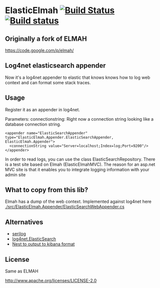 ElasticElmah [![Build Status](https://travis-ci.org/wallymathieu/ElasticElmah.png?branch=master)](https://travis-ci.org/wallymathieu/ElasticElmah) [![Build status](https://ci.appveyor.com/api/projects/status/v7fcwree00bpgrt8?svg=true)](https://ci.appveyor.com/project/wallymathieu/elasticelmah)
============

Originally a fork of ELMAH
--------------------------
https://code.google.com/p/elmah/

Log4net elasticsearch appender
------------------------------
Now it's a log4net appender to elastic that knows knows how to log web context and can format some stack traces.

Usage
-----
Register it as an appender in log4net.

Parameters:
connectionstring: Right now a connection string looking like a database connection string.

    <appender name="ElasticSearchAppender" type="ElasticElmah.Appender.ElasticSearchAppender, ElasticElmah.Appender">
      <connectionString value="Server=localhost;Index=log;Port=9200"/>
    </appender>

In order to read logs, you can use the class ElasticSearchRepository. There is a test site based on Elmah (ElasticElmahMVC).
The reason for an asp.net MVC site is that it enables you to integrate logging information with your admin site

What to copy from this lib?
---------------------------

Elmah has a dump of the web context. Implemented against log4net here [./src/ElasticElmah.Appender/ElasticSearchWebAppender.cs](./src/ElasticElmah.Appender/ElasticSearchWebAppender.cs)

Alternatives
------------
- [serilog](https://github.com/serilog/serilog)
- [log4net.ElasticSearch](https://github.com/jptoto/log4net.ElasticSearch)
- [Nest to output to kibana format](https://github.com/elasticsearch/elasticsearch-net)

License
-------
Same as ELMAH

http://www.apache.org/licenses/LICENSE-2.0
